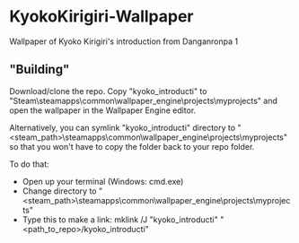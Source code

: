 # KyokoKirigiri-Wallpaper
 Wallpaper of Kyoko Kirigiri's introduction from Danganronpa 1

## "Building"
Download/clone the repo.
Copy "kyoko_introducti" to "Steam\steamapps\common\wallpaper_engine\projects\myprojects\" and open the wallpaper in the Wallpaper Engine editor.

Alternatively, you can symlink "kyoko_introducti" directory to "<steam_path>\steamapps\common\wallpaper_engine\projects\myprojects\" so that you won't have to copy the folder back to your repo folder.

To do that:
* Open up your terminal (Windows: cmd.exe)
* Change directory to "<steam_path>\steamapps\common\wallpaper_engine\projects\myprojects\"
* Type this to make a link: mklink /J "kyoko_introducti" "<path_to_repo>/kyoko_introducti"
